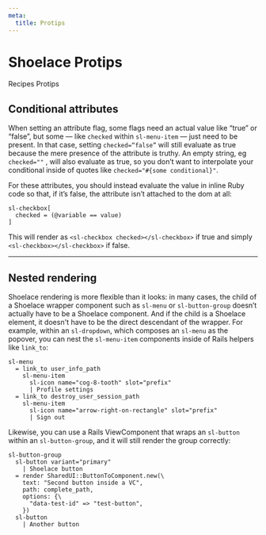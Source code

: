 ```yaml
---
meta:
  title: Protips
---
```


# Shoelace Protips

<sl-breadcrumb>
  <sl-breadcrumb-item href="/teamshares/recipes/">
    <sl-icon slot="prefix" library="fa" name="square-list"></sl-icon>
    Recipes
  </sl-breadcrumb-item>
  <sl-breadcrumb-item>Protips</sl-breadcrumb-item>
</sl-breadcrumb>

## Conditional attributes

When setting an attribute flag, some flags need an actual value like “true” or “false”, but some — like `checked` within `sl-menu-item` — just need to be present. In that case, setting `checked=“false”` will still evaluate as true because the mere presence of the attribute is truthy. An empty string, eg `checked=""` , will also evaluate as true, so you don’t want to interpolate your conditional inside of quotes like `checked="#{some conditional}"`.

For these attributes, you should instead evaluate the value in inline Ruby code so that, if it’s false, the attribute isn’t attached to the dom at all:

```pug:slim
sl-checkbox[
  checked = (@variable == value)
]
```

This will render as `<sl-checkbox checked></sl-checkbox>` if true and simply `<sl-checkbox></sl-checkbox>` if false.

---

## Nested rendering

Shoelace rendering is more flexible than it looks: in many cases, the child of a Shoelace wrapper component such as `sl-menu` or `sl-button-group` doesn’t actually have to be a Shoelace component. And if the child is a Shoelace element, it doesn't have to be the direct descendant of the wrapper. For example, within an `sl-dropdown`, which composes an `sl-menu` as the popover, you can nest the `sl-menu-item` components inside of Rails helpers like `link_to`:

```pug:slim
sl-menu
  = link_to user_info_path
    sl-menu-item
      sl-icon name="cog-8-tooth" slot="prefix"
      | Profile settings
  = link_to destroy_user_session_path
    sl-menu-item
      sl-icon name="arrow-right-on-rectangle" slot="prefix"
      | Sign out
```

Likewise, you can use a Rails ViewComponent that wraps an `sl-button` within an `sl-button-group`, and it will still render the group correctly:

```pug:slim
sl-button-group
  sl-button variant="primary"
    | Shoelace button
  = render SharedUI::ButtonToComponent.new(\
    text: "Second button inside a VC",
    path: complete_path,
    options: {\
      "data-test-id" => "test-button",
    })
  sl-button
    | Another button
```
